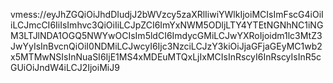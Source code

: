 vmess://eyJhZGQiOiJhdDIudjJ2bWVzcy5zaXRlIiwiYWlkIjoiMCIsImFscG4iOiIiLCJmcCI6IiIsImhvc3QiOiIiLCJpZCI6ImYxNWM5ODljLTY4YTEtNGNhNC1iNGM3LTJlNDA1OGQ5NWYwOCIsIm5ldCI6ImdycGMiLCJwYXRoIjoidm1lc3MtZ3JwYyIsInBvcnQiOiI0NDMiLCJwcyI6Ijc3NzciLCJzY3kiOiJjaGFjaGEyMC1wb2x5MTMwNSIsInNuaSI6IjE1MS4xMDEuMTQxLjIxMCIsInRscyI6InRscyIsInR5cGUiOiJndW4iLCJ2IjoiMiJ9
